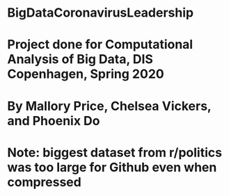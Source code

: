 # BigDataCoronavirusLeadership
# Project done for Computational Analysis of Big Data, DIS Copenhagen, Spring 2020
# By Mallory Price, Chelsea Vickers, and Phoenix Do
# Note: biggest dataset from r/politics was too large for Github even when compressed
